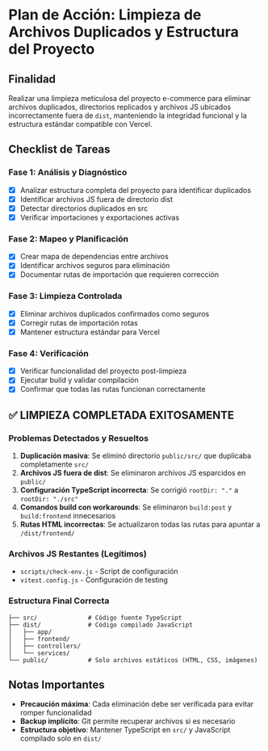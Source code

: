 # Plan de Acción: Limpieza de Archivos Duplicados y Estructura del Proyecto

## Finalidad
Realizar una limpieza meticulosa del proyecto e-commerce para eliminar archivos duplicados, directorios replicados y archivos JS ubicados incorrectamente fuera de `dist`, manteniendo la integridad funcional y la estructura estándar compatible con Vercel.

## Checklist de Tareas

### Fase 1: Análisis y Diagnóstico
- [x] Analizar estructura completa del proyecto para identificar duplicados
- [x] Identificar archivos JS fuera de directorio dist
- [x] Detectar directorios duplicados en src
- [x] Verificar importaciones y exportaciones activas

### Fase 2: Mapeo y Planificación
- [x] Crear mapa de dependencias entre archivos
- [x] Identificar archivos seguros para eliminación
- [x] Documentar rutas de importación que requieren corrección

### Fase 3: Limpieza Controlada
- [x] Eliminar archivos duplicados confirmados como seguros
- [x] Corregir rutas de importación rotas
- [x] Mantener estructura estándar para Vercel

### Fase 4: Verificación
- [x] Verificar funcionalidad del proyecto post-limpieza
- [x] Ejecutar build y validar compilación
- [x] Confirmar que todas las rutas funcionan correctamente

## ✅ LIMPIEZA COMPLETADA EXITOSAMENTE

### Problemas Detectados y Resueltos
1. **Duplicación masiva**: Se eliminó directorio `public/src/` que duplicaba completamente `src/`
2. **Archivos JS fuera de dist**: Se eliminaron archivos JS esparcidos en `public/`
3. **Configuración TypeScript incorrecta**: Se corrigió `rootDir: "."` a `rootDir: "./src"`
4. **Comandos build con workarounds**: Se eliminaron `build:post` y `build:frontend` innecesarios
5. **Rutas HTML incorrectas**: Se actualizaron todas las rutas para apuntar a `/dist/frontend/`

### Archivos JS Restantes (Legítimos)
- `scripts/check-env.js` - Script de configuración
- `vitest.config.js` - Configuración de testing

### Estructura Final Correcta
```
├── src/              # Código fuente TypeScript
├── dist/             # Código compilado JavaScript
│   ├── app/
│   ├── frontend/
│   ├── controllers/
│   └── services/
└── public/           # Solo archivos estáticos (HTML, CSS, imágenes)
```

## Notas Importantes
- **Precaución máxima**: Cada eliminación debe ser verificada para evitar romper funcionalidad
- **Backup implícito**: Git permite recuperar archivos si es necesario
- **Estructura objetivo**: Mantener TypeScript en `src/` y JavaScript compilado solo en `dist/`